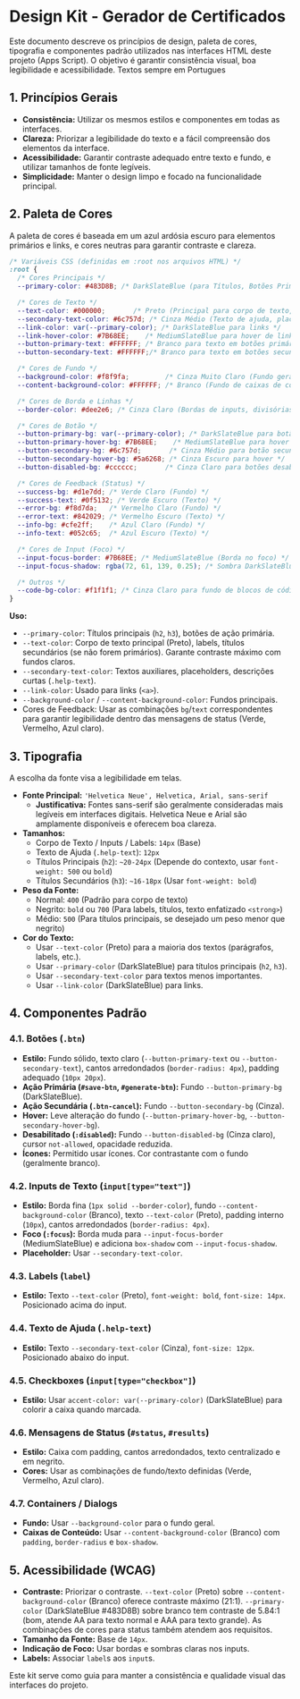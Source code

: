 # Design Kit - Gerador de Certificados

Este documento descreve os princípios de design, paleta de cores, tipografia e componentes padrão utilizados nas interfaces HTML deste projeto (Apps Script). O objetivo é garantir consistência visual, boa legibilidade e acessibilidade. Textos sempre em Portugues

## 1. Princípios Gerais

*   **Consistência:** Utilizar os mesmos estilos e componentes em todas as interfaces.
*   **Clareza:** Priorizar a legibilidade do texto e a fácil compreensão dos elementos da interface.
*   **Acessibilidade:** Garantir contraste adequado entre texto e fundo, e utilizar tamanhos de fonte legíveis.
*   **Simplicidade:** Manter o design limpo e focado na funcionalidade principal.

## 2. Paleta de Cores

A paleta de cores é baseada em um azul ardósia escuro para elementos primários e links, e cores neutras para garantir contraste e clareza.

```css
/* Variáveis CSS (definidas em :root nos arquivos HTML) */
:root {
  /* Cores Principais */
  --primary-color: #483D8B; /* DarkSlateBlue (para Títulos, Botões Primários, Links) */

  /* Cores de Texto */
  --text-color: #000000;       /* Preto (Principal para corpo de texto, labels) */
  --secondary-text-color: #6c757d; /* Cinza Médio (Texto de ajuda, placeholders, rodapés) */
  --link-color: var(--primary-color); /* DarkSlateBlue para links */
  --link-hover-color: #7B68EE;    /* MediumSlateBlue para hover de links */
  --button-primary-text: #FFFFFF; /* Branco para texto em botões primários */
  --button-secondary-text: #FFFFFF;/* Branco para texto em botões secundários */

  /* Cores de Fundo */
  --background-color: #f8f9fa;         /* Cinza Muito Claro (Fundo geral da página/dialog) */
  --content-background-color: #FFFFFF; /* Branco (Fundo de caixas de conteúdo, formulários) */

  /* Cores de Borda e Linhas */
  --border-color: #dee2e6; /* Cinza Claro (Bordas de inputs, divisórias) */

  /* Cores de Botão */
  --button-primary-bg: var(--primary-color); /* DarkSlateBlue para botão principal */
  --button-primary-hover-bg: #7B68EE;    /* MediumSlateBlue para hover */
  --button-secondary-bg: #6c757d;       /* Cinza Médio para botão secundário (Cancelar) */
  --button-secondary-hover-bg: #5a6268; /* Cinza Escuro para hover */
  --button-disabled-bg: #cccccc;       /* Cinza Claro para botões desabilitados */

  /* Cores de Feedback (Status) */
  --success-bg: #d1e7dd; /* Verde Claro (Fundo) */
  --success-text: #0f5132; /* Verde Escuro (Texto) */
  --error-bg: #f8d7da;   /* Vermelho Claro (Fundo) */
  --error-text: #842029; /* Vermelho Escuro (Texto) */
  --info-bg: #cfe2ff;    /* Azul Claro (Fundo) */
  --info-text: #052c65;  /* Azul Escuro (Texto) */

  /* Cores de Input (Foco) */
  --input-focus-border: #7B68EE; /* MediumSlateBlue (Borda no foco) */
  --input-focus-shadow: rgba(72, 61, 139, 0.25); /* Sombra DarkSlateBlue Transparente (Box-shadow no foco) */

  /* Outros */
  --code-bg-color: #f1f1f1; /* Cinza Claro para fundo de blocos de código (Instruções) */
}
```

**Uso:**

*   `--primary-color`: Títulos principais (`h2`, `h3`), botões de ação primária.
*   `--text-color`: Corpo de texto principal (Preto), labels, títulos secundários (se não forem primários). Garante contraste máximo com fundos claros.
*   `--secondary-text-color`: Textos auxiliares, placeholders, descrições curtas (`.help-text`).
*   `--link-color`: Usado para links (`<a>`).
*   `--background-color` / `--content-background-color`: Fundos principais.
*   Cores de Feedback: Usar as combinações `bg`/`text` correspondentes para garantir legibilidade dentro das mensagens de status (Verde, Vermelho, Azul claro).

## 3. Tipografia

A escolha da fonte visa a legibilidade em telas.

*   **Fonte Principal:** `'Helvetica Neue', Helvetica, Arial, sans-serif`
    *   **Justificativa:** Fontes sans-serif são geralmente consideradas mais legíveis em interfaces digitais. Helvetica Neue e Arial são amplamente disponíveis e oferecem boa clareza.
*   **Tamanhos:**
    *   Corpo de Texto / Inputs / Labels: `14px` (Base)
    *   Texto de Ajuda (`.help-text`): `12px`
    *   Títulos Principais (`h2`): `~20-24px` (Depende do contexto, usar `font-weight: 500` ou `bold`)
    *   Títulos Secundários (`h3`): `~16-18px` (Usar `font-weight: bold`)
*   **Peso da Fonte:**
    *   Normal: `400` (Padrão para corpo de texto)
    *   Negrito: `bold` ou `700` (Para labels, títulos, texto enfatizado `<strong>`)
    *   Médio: `500` (Para títulos principais, se desejado um peso menor que negrito)
*   **Cor do Texto:**
    *   Usar `--text-color` (Preto) para a maioria dos textos (parágrafos, labels, etc.).
    *   Usar `--primary-color` (DarkSlateBlue) para títulos principais (`h2`, `h3`).
    *   Usar `--secondary-text-color` para textos menos importantes.
    *   Usar `--link-color` (DarkSlateBlue) para links.

## 4. Componentes Padrão

### 4.1. Botões (`.btn`)

*   **Estilo:** Fundo sólido, texto claro (`--button-primary-text` ou `--button-secondary-text`), cantos arredondados (`border-radius: 4px`), padding adequado (`10px 20px`).
*   **Ação Primária (`#save-btn`, `#generate-btn`):** Fundo `--button-primary-bg` (DarkSlateBlue).
*   **Ação Secundária (`.btn-cancel`):** Fundo `--button-secondary-bg` (Cinza).
*   **Hover:** Leve alteração do fundo (`--button-primary-hover-bg`, `--button-secondary-hover-bg`).
*   **Desabilitado (`:disabled`):** Fundo `--button-disabled-bg` (Cinza claro), cursor `not-allowed`, opacidade reduzida.
*   **Ícones:** Permitido usar ícones. Cor contrastante com o fundo (geralmente branco).

### 4.2. Inputs de Texto (`input[type="text"]`)

*   **Estilo:** Borda fina (`1px solid --border-color`), fundo `--content-background-color` (Branco), texto `--text-color` (Preto), padding interno (`10px`), cantos arredondados (`border-radius: 4px`).
*   **Foco (`:focus`):** Borda muda para `--input-focus-border` (MediumSlateBlue) e adiciona `box-shadow` com `--input-focus-shadow`.
*   **Placeholder:** Usar `--secondary-text-color`.

### 4.3. Labels (`label`)

*   **Estilo:** Texto `--text-color` (Preto), `font-weight: bold`, `font-size: 14px`. Posicionado acima do input.

### 4.4. Texto de Ajuda (`.help-text`)

*   **Estilo:** Texto `--secondary-text-color` (Cinza), `font-size: 12px`. Posicionado abaixo do input.

### 4.5. Checkboxes (`input[type="checkbox"]`)

*   **Estilo:** Usar `accent-color: var(--primary-color)` (DarkSlateBlue) para colorir a caixa quando marcada.

### 4.6. Mensagens de Status (`#status`, `#results`)

*   **Estilo:** Caixa com padding, cantos arredondados, texto centralizado e em negrito.
*   **Cores:** Usar as combinações de fundo/texto definidas (Verde, Vermelho, Azul claro).

### 4.7. Containers / Dialogs

*   **Fundo:** Usar `--background-color` para o fundo geral.
*   **Caixas de Conteúdo:** Usar `--content-background-color` (Branco) com `padding`, `border-radius` e `box-shadow`.

## 5. Acessibilidade (WCAG)

*   **Contraste:** Priorizar o contraste. `--text-color` (Preto) sobre `--content-background-color` (Branco) oferece contraste máximo (21:1). `--primary-color` (DarkSlateBlue #483D8B) sobre branco tem contraste de 5.84:1 (bom, atende AA para texto normal e AAA para texto grande). As combinações de cores para status também atendem aos requisitos.
*   **Tamanho da Fonte:** Base de `14px`.
*   **Indicação de Foco:** Usar bordas e sombras claras nos inputs.
*   **Labels:** Associar `label`s aos `input`s.

Este kit serve como guia para manter a consistência e qualidade visual das interfaces do projeto.
